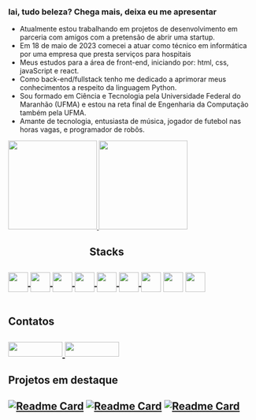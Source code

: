 ### Iai, tudo beleza? Chega mais, deixa eu me apresentar

- Atualmente estou trabalhando em projetos de desenvolvimento em parceria com amigos com a pretensão de abrir uma startup.
- Em 18 de maio de 2023 comecei a atuar como técnico em informática por uma empresa que presta serviços para hospitais
- Meus estudos para a área de front-end, iniciando por: html, css, javaScript e react.
- Como back-end/fullstack tenho me dedicado a aprimorar meus conhecimentos a respeito da linguagem Python.
- Sou formado em Ciência e Tecnologia pela Universidade Federal do Maranhão (UFMA) e estou na reta final de Engenharia da Computação também pela UFMA.
- Amante de tecnologia, entusiasta de música, jogador de futebol nas horas vagas, e programador de robôs.

<div style="display: inline-block;">
  <a href="https://github.com/miqueiaspcoelho?tab=repositories">
    <img src="https://github-readme-stats-1jn1onrg6-miqueiaspcoelho.vercel.app/api?username=miqueiaspcoelho&show_icons=true&include_all_commits=false&count_privat=true&theme=dark"
    height="180em"/>
    <img src="https://github-readme-stats-1jn1onrg6-miqueiaspcoelho.vercel.app/api/top-langs/?username=miqueiaspcoelho&layout=compact&theme=dark&langs_count=8"
    height="180em"/>
  </a>
</div><br>

<div align="center" style="display: inline-block">
  <h2>Stacks<h2>
  <a href="https://github.com/miqueiaspcoelho/EstudosPython" target="_blank">
    <img width="40" height="40" align="center" src="https://cdn.jsdelivr.net/gh/devicons/devicon/icons/python/python-original.svg"/>
  </a>
  
  <a href="https://github.com/miqueiaspcoelho/Compilador" target="_blank">
    <img width="40" height="40" align="center" src="https://cdn.jsdelivr.net/gh/devicons/devicon/icons/java/java-original.svg"/>
  </a>
  
  <a href="https://github.com/miqueiaspcoelho/quiz" target="_blank">
    <img width="40" height="40" align="center" src="https://cdn.jsdelivr.net/gh/devicons/devicon/icons/html5/html5-original.svg"/>  
    <img width="40" height="40" align="center" src="https://cdn.jsdelivr.net/gh/devicons/devicon/icons/css3/css3-original.svg" />
  </a>
  
  <a href="https://github.com/miqueiaspcoelho/ScoreBotDiscord2.0" target="_blank">
    <img width="40" height="40" align="center" src="https://cdn.jsdelivr.net/gh/devicons/devicon/icons/javascript/javascript-original.svg"/>
  </a>
  
  <a href="https://github.com/miqueiaspcoelho/jornadadev" target="_blank">
    <img width="40" height="40" align="center" src="https://cdn.jsdelivr.net/gh/devicons/devicon/icons/react/react-original.svg" />
  </a>
  
  <img width="40" height="40" align="center" src="https://cdn.jsdelivr.net/gh/devicons/devicon/icons/c/c-original.svg" />
  <img width="40" height="40" align="center" src="https://cdn.jsdelivr.net/gh/devicons/devicon/icons/cplusplus/cplusplus-original.svg" />
  <img width="40" height="40" align="center" src="https://cdn.jsdelivr.net/gh/devicons/devicon/icons/mysql/mysql-original-wordmark.svg" />
          
</div>

<div style="display: inline-block">
  <h2>Contatos<h2/>
  <a  href="https://www.linkedin.com/in/miqu%C3%A9ias-pereira-coelho-8a0071218/" target="_blank">
    <img width="110" height="30"  src="https://img.shields.io/badge/LinkedIn-0077B5?style=for-the-badge&logo=linkedin&logoColor=white" target="_blank" />
  </a>
  <a  href="https://www.instagram.com/mi.queias/" target="_blank">
    <img width="110" height="30" src="https://img.shields.io/badge/Instagram-E4405F?style=for-the-badge&logo=instagram&logoColor=white" target="_blank"/>
  <a/>
<div/>

#### Projetos em destaque
[![Readme Card](https://github-readme-stats-1jn1onrg6-miqueiaspcoelho.vercel.app/api/pin/?username=miqueiaspcoelho&repo=jornadadev&theme=dark)](https://github.com/miqueiaspcoelho/jornadadev)
[![Readme Card](https://github-readme-stats-1jn1onrg6-miqueiaspcoelho.vercel.app/api/pin/?username=miqueiaspcoelho&repo=quiz&theme=dark)](https://github.com/miqueiaspcoelho/quiz)
[![Readme Card](https://github-readme-stats-1jn1onrg6-miqueiaspcoelho.vercel.app/api/pin/?username=miqueiaspcoelho&repo=ScoreBotDiscord2.0&theme=dark)](https://github.com/miqueiaspcoelho/ScoreBotDiscord2.0)

